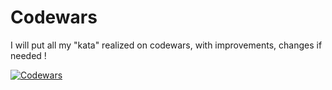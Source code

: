 # Codewars

I will put all my "kata" realized on codewars, with improvements, changes if needed !

[![Codewars](https://github.r2v.ch/codewars?user=Jayllyz&top_languages=true)](https://www.codewars.com/users/Jayllyz)
